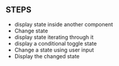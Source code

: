 

## STEPS
- display state inside another component
- Change state
- display state iterating through it
- display a conditional toggle state
- Change a state using user input
- Display the changed state
